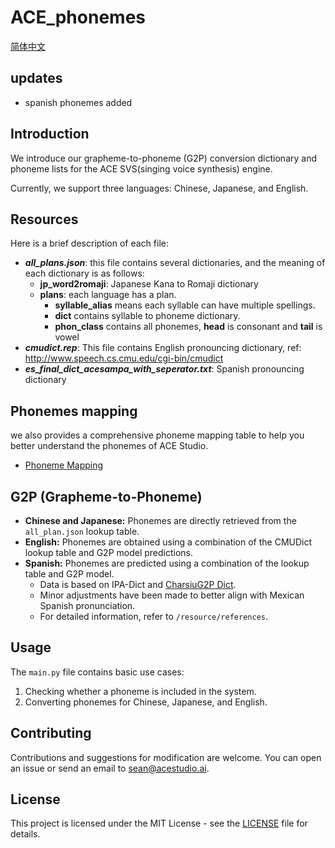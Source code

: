 # ACE_phonemes  
[简体中文](docs/README_CN.md)

## updates
- spanish phonemes added


## Introduction

We introduce our grapheme-to-phoneme (G2P) conversion dictionary and phoneme lists for the ACE SVS(singing voice synthesis) engine.

Currently, we support three languages: Chinese, Japanese, and English.

## Resources

Here is a brief description of each file:

- ***all_plans.json***: this file contains several dictionaries, and the meaning of each dictionary is as follows: 
    - **jp_word2romaji**: Japanese Kana to Romaji dictionary
    - **plans**: each language has a plan. 
        - **syllable_alias** means each syllable can have multiple spellings. 
        - **dict** contains syllable to phoneme dictionary. 
        - **phon_class** contains all phonemes, **head** is consonant and **tail** is vowel
- ***cmudict.rep***: This file contains English pronouncing dictionary, ref: http://www.speech.cs.cmu.edu/cgi-bin/cmudict
- ***es_final_dict_acesampa_with_seperator.txt***: Spanish pronouncing dictionary

## Phonemes mapping
we also provides a comprehensive phoneme mapping table to help you better understand the phonemes of ACE Studio.

- [Phoneme Mapping](phoneme_mapping.md)


## G2P (Grapheme-to-Phoneme)

- **Chinese and Japanese:** Phonemes are directly retrieved from the `all_plan.json` lookup table.
- **English:** Phonemes are obtained using a combination of the CMUDict lookup table and G2P model predictions.
- **Spanish:** Phonemes are predicted using a combination of the lookup table and G2P model.  
    - Data is based on IPA-Dict and [CharsiuG2P Dict](https://github.com/lingjzhu/CharsiuG2P/tree/main/dicts).  
    - Minor adjustments have been made to better align with Mexican Spanish pronunciation.  
    - For detailed information, refer to `/resource/references`.

## Usage

The `main.py` file contains basic use cases:
1. Checking whether a phoneme is included in the system.
2. Converting phonemes for Chinese, Japanese, and English.

## Contributing

Contributions and suggestions for modification are welcome. You can open an issue or send an email to sean@acestudio.ai.

## License

This project is licensed under the MIT License - see the [LICENSE](LICENSE) file for details.